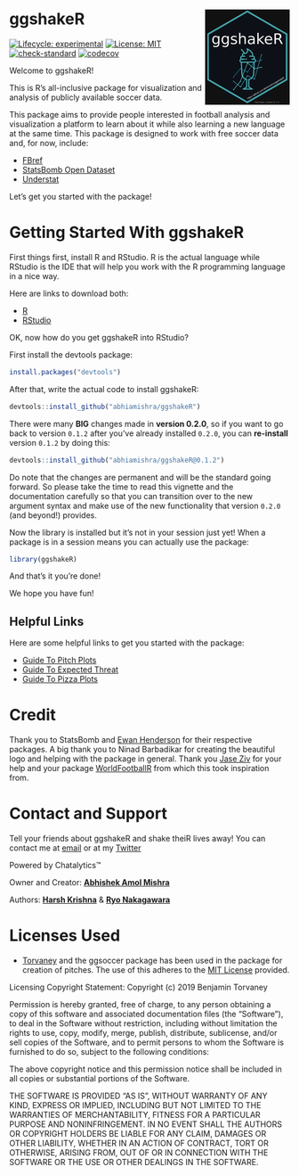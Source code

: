 
<!-- README.md is generated from README.Rmd. Please edit that file -->

# ggshakeR <img src="man/figures/ggshakeRhex-small.png" align="right"/>

<!-- badges: start -->

[![Lifecycle:
experimental](https://img.shields.io/badge/lifecycle-experimental-orange.svg)](https://lifecycle.r-lib.org/articles/stages.html#experimental)
[![License:
MIT](https://img.shields.io/badge/License-MIT-yellow.svg)](https://opensource.org/licenses/MIT)
[![check-standard](https://github.com/abhiamishra/ggshakeR/workflows/R-CMD-check/badge.svg)](https://github.com/abhiamishra/ggshakeR/actions)
[![codecov](https://codecov.io/gh/abhiamishra/ggshakeR/branch/main/graph/badge.svg?token=GO5918U56P)](https://codecov.io/gh/abhiamishra/ggshakeR)
<!-- badges: end -->

Welcome to ggshakeR!

This is R’s all-inclusive package for visualization and analysis of
publicly available soccer data.

This package aims to provide people interested in football analysis and
visualization a platform to learn about it while also learning a new
language at the same time. This package is designed to work with free
soccer data and, for now, include:

-   [FBref](https://fbref.com/en/)
-   [StatsBomb Open Dataset](https://github.com/statsbomb/StatsBombR)
-   [Understat](https://understat.com/)

Let’s get you started with the package!

# Getting Started With ggshakeR

First things first, install R and RStudio. R is the actual language
while RStudio is the IDE that will help you work with the R programming
language in a nice way.

Here are links to download both:

-   [R](https://www.r-project.org/)
-   [RStudio](https://www.rstudio.com/products/rstudio/download/)

OK, now how do you get ggshakeR into RStudio?

First install the devtools package:

``` r
install.packages("devtools")
```

After that, write the actual code to install ggshakeR:

``` r
devtools::install_github("abhiamishra/ggshakeR")
```

There were many **BIG** changes made in **version 0.2.0**, so if you
want to go back to version `0.1.2` after you’ve already installed
`0.2.0`, you can **re-install** version `0.1.2` by doing this:

``` r
devtools::install_github("abhiamishra/ggshakeR@0.1.2")
```

Do note that the changes are permanent and will be the standard going
forward. So please take the time to read this vignette and the
documentation carefully so that you can transition over to the new
argument syntax and make use of the new functionality that version
`0.2.0` (and beyond!) provides.

Now the library is installed but it’s not in your session just yet! When
a package is in a session means you can actually use the package:

``` r
library(ggshakeR)
```

And that’s it you’re done!

We hope you have fun!

## Helpful Links

Here are some helpful links to get you started with the package:

-   [Guide To Pitch
    Plots](https://abhiamishra.github.io/ggshakeR/articles/Guide_to_Pitch_Plots.html)
-   [Guide To Expected
    Threat](https://abhiamishra.github.io/ggshakeR/articles/Guide_to_Exp_Threat.html)
-   [Guide To Pizza
    Plots](https://abhiamishra.github.io/ggshakeR/articles/Guide_to_PizzaPlots.html)

# Credit

Thank you to StatsBomb and [Ewan Henderson](https://github.com/ewenme)
for their respective packages. A big thank you to Ninad Barbadikar for
creating the beautiful logo and helping with the package in general.
Thank you [Jase Ziv](https://github.com/JaseZiv) for your help and your
package [WorldFootballR](https://github.com/JaseZiv/worldfootballR) from
which this took inspiration from.

# Contact and Support

Tell your friends about ggshakeR and shake theiR lives away! You can
contact me at [email](abhiamishra0@gmail.com) or at my
[Twitter](https://twitter.com/MishraAbhiA)

Powered by Chatalytics:tm:

Owner and Creator: [**Abhishek Amol
Mishra**](https://github.com/abhiamishra)

Authors: [**Harsh Krishna**](https://github.com/harshkrishna17) & [**Ryo
Nakagawara**](https://github.com/Ryo-N7)

# Licenses Used

-   [Torvaney](https://github.com/Torvaney/ggsoccer) and the ggsoccer
    package has been used in the package for creation of pitches. The
    use of this adheres to the [MIT
    License](https://github.com/Torvaney/ggsoccer/blob/master/LICENSE.md)
    provided.

Licensing Copyright Statement: Copyright (c) 2019 Benjamin Torvaney

Permission is hereby granted, free of charge, to any person obtaining a
copy of this software and associated documentation files (the
“Software”), to deal in the Software without restriction, including
without limitation the rights to use, copy, modify, merge, publish,
distribute, sublicense, and/or sell copies of the Software, and to
permit persons to whom the Software is furnished to do so, subject to
the following conditions:

The above copyright notice and this permission notice shall be included
in all copies or substantial portions of the Software.

THE SOFTWARE IS PROVIDED “AS IS”, WITHOUT WARRANTY OF ANY KIND, EXPRESS
OR IMPLIED, INCLUDING BUT NOT LIMITED TO THE WARRANTIES OF
MERCHANTABILITY, FITNESS FOR A PARTICULAR PURPOSE AND NONINFRINGEMENT.
IN NO EVENT SHALL THE AUTHORS OR COPYRIGHT HOLDERS BE LIABLE FOR ANY
CLAIM, DAMAGES OR OTHER LIABILITY, WHETHER IN AN ACTION OF CONTRACT,
TORT OR OTHERWISE, ARISING FROM, OUT OF OR IN CONNECTION WITH THE
SOFTWARE OR THE USE OR OTHER DEALINGS IN THE SOFTWARE.
